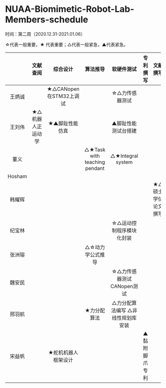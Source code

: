# NUAA-Biomimetic-Robot-Lab-Members-schedule

时间：第二周（2020.12.31-2021.01.06）

☆代表一般重要，★ 代表重要；△代表一般紧急，▲代表紧急。

|        |    文献查阅    |        综合设计          | 算法推导  |   软硬件测试    |  专利撰写  |  文献撰写  |
| :----: | :-----------: | :--------------------: | :------: | :------------: | :------: | :------: |
| 王炳诚  |               | ★△CANopen在STM32上调试  |          | ☆△力传感器测试   |          |    |
| 王刘伟  | ★△机器人正运动学 | ★▲脚趾性能仿真 |          | ▲脚趾性能测试台搭建               |          |          |
| 董义    |               |                   |△★Task with teaching pendant| △★Integral system|          |          |
| Hosham  |               |                        |          |                |          |          |
| 韩耀辉  |               |                        |          |                |          |★△硕士学位论文撰写 |
| 纪宝林  |               |                        |          |☆△运动控制程序模块化封装   |          |          |
| 张洲镕  |               |                        | △☆动力学公式推导         |                |          |          |
| 魏安民  |               |                        |          |☆△力传感器测试 CANopen测试                |          |          |
| 邢羽航  |               |                       |  ★力分配算法        |  △力分配算法编写 △非线性规划库安装              |          |          |
| 宋益帆  |               |★舵机机器人框架设计                        |          |                |▲黏附脚爪专利          |           |

